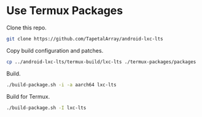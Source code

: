 # Use Termux Packages

Clone this repo.
```bash
git clone https://github.com/TapetalArray/android-lxc-lts
```

Copy build configuration and patches.
```bash
cp ../android-lxc-lts/termux-build/lxc-lts ./termux-packages/packages
```

Build.
```bash
./build-package.sh -i -a aarch64 lxc-lts
```

Build for Termux.
```bash
./build-package.sh -I lxc-lts
```
